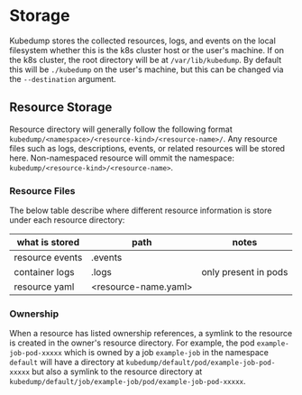 # Storage
Kubedump stores the collected resources, logs, and events on the local filesystem whether this is the k8s cluster host
or the user's machine. If on the k8s cluster, the root directory will be at `/var/lib/kubedump`. By default this will be
`./kubedump` on the user's machine, but this can be changed via the `--destination` argument.

## Resource Storage
Resource directory will generally follow the following format `kubedump/<namespace>/<resource-kind>/<resource-name>/`.
Any resource files such as logs, descriptions, events, or related resources will be stored here. Non-namespaced resource
will ommit the namespace: `kubedump/<resource-kind>/<resource-name>`.

### Resource Files
The below table describe where different resource information is store under each resource directory:

| what is stored  | path                   | notes                |
|-----------------|------------------------|----------------------|
| resource events | <resource-name>.events |                      |
| container logs  | <container-name>.logs  | only present in pods |
| resource yaml   | <resource-name.yaml>   |                      |

### Ownership
When a resource has listed ownership references, a symlink to the resource is created in the owner's resource directory.
For example, the pod `example-job-pod-xxxxx` which is owned by a job `example-job` in the namespace `default` will have
a directory at `kubedump/default/pod/example-job-pod-xxxxx` but also a symlink to the resource directory at
`kubedump/default/job/example-job/pod/example-job-pod-xxxxx`.